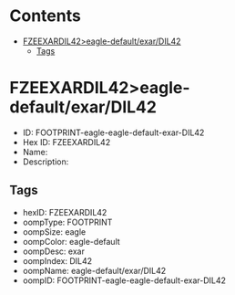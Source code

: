 



Contents
========

* [FZEEXARDIL42>eagle-default/exar/DIL42](#fzeexardil42eagle-defaultexardil42)
	* [Tags](#tags)

# FZEEXARDIL42>eagle-default/exar/DIL42

- ID: FOOTPRINT-eagle-eagle-default-exar-DIL42
- Hex ID: FZEEXARDIL42
- Name: 
- Description: 

## Tags

- hexID: FZEEXARDIL42
- oompType: FOOTPRINT
- oompSize: eagle
- oompColor: eagle-default
- oompDesc: exar
- oompIndex: DIL42
- oompName: eagle-default/exar/DIL42
- oompID: FOOTPRINT-eagle-eagle-default-exar-DIL42
